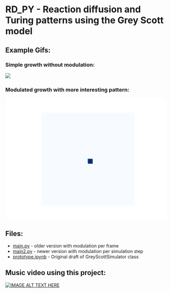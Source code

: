 # RD_PY - Reaction diffusion and Turing patterns using the Grey Scott model

## Example Gifs:
### Simple growth without modulation:
![](examples/example_no_mod_rd.gif)
### Modulated growth with more interesting pattern:
![](examples/test_rd_hq_shadow_blue.gif)

## Files: 
- [main.py](main.py) - older version with modulation per frame
- [main2.py](main2.py) - newer version with modulation per simulation step 
- [prototype.ipynb](prototype.ipynb) - Original draft of GreyScottSimulator class

## Music video using this project:
[![IMAGE ALT TEXT HERE](https://img.youtube.com/vi/fUUTOJgTnag/0.jpg)](https://www.youtube.com/watch?v=fUUTOJgTnag)